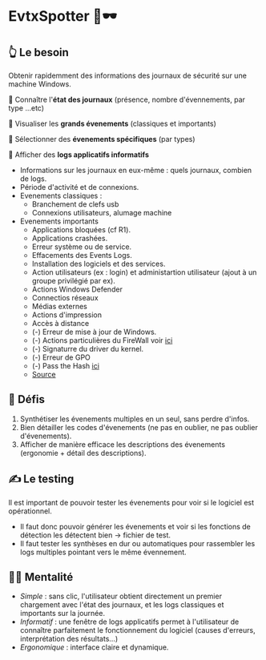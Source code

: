 # EvtxSpotter  	:newspaper::dark_sunglasses:

## :point_up_2: Le besoin

Obtenir rapidemment des informations des journaux de sécurité sur une machine Windows.

:pushpin: Connaître l'**état des journaux** (présence, nombre d'évennements, par type ...etc)
  
:pushpin: Visualiser les **grands évenements** (classiques et importants)

:pushpin: Sélectionner des **évenements spécifiques** (par types)

:pushpin: Afficher des **logs applicatifs informatifs**

* Informations sur les journaux en eux-même : quels journaux, combien de logs.
* Période d'activité et de connexions.
* Evenements classiques :
  - Branchement de clefs usb
  - Connexions utilisateurs, alumage machine
* Evenements importants
  - Applications bloquées (cf R1).
  - Applications  crashées.
  - Erreur système ou de service.
  - Effacements des Events Logs.
  - Installation des logiciels et des services.
  - Action utilisateurs (ex : login) et administartion utilisateur (ajout à un groupe privilégié par ex).
  - Actions Windows Defender
  - Connectios réseaux
  - Médias externes
  - Actions d'impression
  - Accès à distance
  - (-) Erreur de mise à jour de Windows.
  - (-) Actions particulières du FireWall voir [ici](https://apps.nsa.gov/iaarchive/library/ia-guidance/security-configuration/applications/assets/public/upload/Spotting-the-Adversary-with-Windows-Event-Log-Monitoring.pdf#page=31)
  - (-) Signaturre du driver du kernel.
  - (-) Erreur de GPO
  - (-) Pass the Hash [ici](https://apps.nsa.gov/iaarchive/library/ia-guidance/security-configuration/applications/assets/public/upload/Spotting-the-Adversary-with-Windows-Event-Log-Monitoring.pdf#page=37)
  - [Source](https://apps.nsa.gov/iaarchive/library/ia-guidance/security-configuration/applications/assets/public/upload/Spotting-the-Adversary-with-Windows-Event-Log-Monitoring.pdf)

## :rocket: Défis

1. Synthétiser les évenements multiples en un seul, sans perdre d'infos.
2. Bien détailler les codes d'évenements (ne pas en oublier, ne pas oublier d'évenements).
3. Afficher de manière efficace les descriptions des évenements (ergonomie + détail des descriptions).

## :writing_hand: Le testing

Il est important de pouvoir tester les évenements pour voir si le logiciel est opérationnel.

- Il faut donc pouvoir générer les évenements et voir si les fonctions de détection les détectent bien -> fichier de test.
- Il faut tester les synthèses en dur ou automatiques pour rassembler les logs multiples pointant vers le même évennement.

## :man_firefighter: Mentalité

- *Simple* : sans clic, l'utilisateur obtient directement un premier chargement avec l'état des journaux, et les logs classiques et importants sur la journée.
- *Informatif* : une fenêtre de logs applicatifs permet à l'utilisateur de connaître parfaitement le fonctionnement du logiciel (causes d'erreurs, interprétation des résultats...)
- *Ergonomique* : interface claire et dynamique. 

